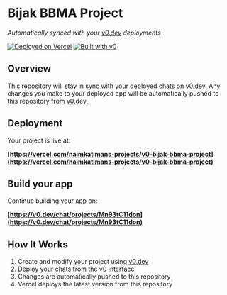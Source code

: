 # Bijak BBMA Project

*Automatically synced with your [v0.dev](https://v0.dev) deployments*

[![Deployed on Vercel](https://img.shields.io/badge/Deployed%20on-Vercel-black?style=for-the-badge&logo=vercel)](https://vercel.com/naimkatimans-projects/v0-bijak-bbma-project)
[![Built with v0](https://img.shields.io/badge/Built%20with-v0.dev-black?style=for-the-badge)](https://v0.dev/chat/projects/Mn93tC11don)

## Overview

This repository will stay in sync with your deployed chats on [v0.dev](https://v0.dev).
Any changes you make to your deployed app will be automatically pushed to this repository from [v0.dev](https://v0.dev).

## Deployment

Your project is live at:

**[https://vercel.com/naimkatimans-projects/v0-bijak-bbma-project](https://vercel.com/naimkatimans-projects/v0-bijak-bbma-project)**

## Build your app

Continue building your app on:

**[https://v0.dev/chat/projects/Mn93tC11don](https://v0.dev/chat/projects/Mn93tC11don)**

## How It Works

1. Create and modify your project using [v0.dev](https://v0.dev)
2. Deploy your chats from the v0 interface
3. Changes are automatically pushed to this repository
4. Vercel deploys the latest version from this repository
